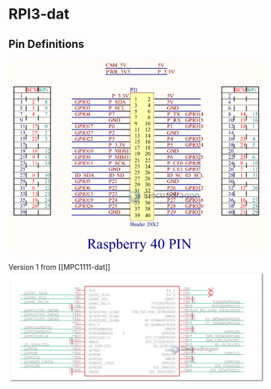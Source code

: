 
# RPI3-dat

## Pin Definitions 


![](2023-11-30-15-41-45.png)

Version 1 from [[MPC1111-dat]]
![](2023-10-31-17-33-46.png)


